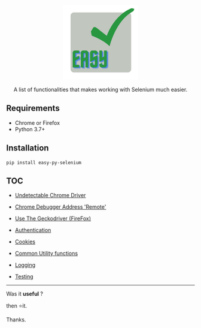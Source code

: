 <div align="center">
<img src="https://github.com/SelmiAbderrahim/easy-selenium/blob/master/easy_selenium/screenshots/easy.png?raw=true" width="200">
<p>A list of functionalities that makes working with Selenium much easier.</p>
</div>


## Requirements

- Chrome or Firefox
- Python 3.7+

## Installation

```
pip install easy-py-selenium
```

## TOC

- [Undetectable Chrome Driver](easy_selenium/docs/chrome.md)

- [Chrome Debugger Address 'Remote'](easy_selenium/docs/remote.md)

- [Use The Geckodriver (FireFox)](easy_selenium/docs/firefox.md)

- [Authentication](easy_selenium/docs/authentication.md)

- [Cookies](easy_selenium/docs/cookies.md)

- [Common Utility functions](easy_selenium/docs/common.md)

- [Logging](easy_selenium/docs/logging.md)

- [Testing](easy_selenium/docs/testing.md)

---

Was it **useful** ?

then ⭐it.

Thanks.
